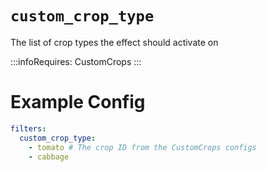 # `custom_crop_type`

The list of crop types the effect should activate on

:::infoRequires:
CustomCrops
:::
# Example Config
```yaml
filters:
  custom_crop_type: 
    - tomato # The crop ID from the CustomCrops configs
    - cabbage
```
